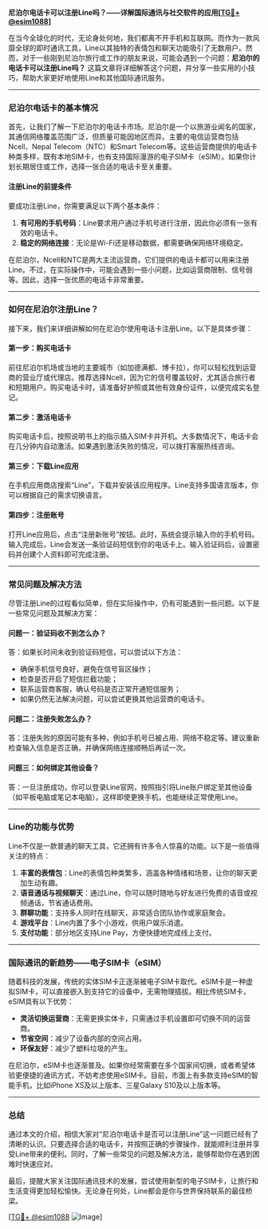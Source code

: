 **尼泊尔电话卡可以注册Line吗？——详解国际通讯与社交软件的应用[[TG💪+ @esim1088](https://t.me/s/esim1088)]**

在当今全球化的时代，无论身处何地，我们都离不开手机和互联网。而作为一款风靡全球的即时通讯工具，Line以其独特的表情包和聊天功能吸引了无数用户。然而，对于一些刚到尼泊尔旅行或工作的朋友来说，可能会遇到一个问题：**尼泊尔的电话卡可以注册Line吗？** 这篇文章将详细解答这个问题，并分享一些实用的小技巧，帮助大家更好地使用Line和其他国际通讯服务。

---

### 尼泊尔电话卡的基本情况

首先，让我们了解一下尼泊尔的电话卡市场。尼泊尔是一个以旅游业闻名的国家，其通信网络覆盖范围广泛，但质量可能因地区而异。主要的电信运营商包括Ncell、Nepal Telecom（NTC）和Smart Telecom等。这些运营商提供的电话卡种类多样，既有本地SIM卡，也有支持国际漫游的电子SIM卡（eSIM）。如果你计划长期居住或工作，选择一张合适的电话卡至关重要。

#### 注册Line的前提条件

要成功注册Line，你需要满足以下两个基本条件：

1. **有可用的手机号码**：Line要求用户通过手机号进行注册，因此你必须有一张有效的电话卡。
2. **稳定的网络连接**：无论是Wi-Fi还是移动数据，都需要确保网络环境稳定。

在尼泊尔，Ncell和NTC是两大主流运营商，它们提供的电话卡都可以用来注册Line。不过，在实际操作中，可能会遇到一些小问题，比如运营商限制、信号弱等。因此，选择一张优质的电话卡非常重要。

---

### 如何在尼泊尔注册Line？

接下来，我们来详细讲解如何在尼泊尔使用电话卡注册Line。以下是具体步骤：

#### 第一步：购买电话卡

前往尼泊尔机场或当地的主要城市（如加德满都、博卡拉），你可以轻松找到运营商的营业厅或代理店。推荐选择Ncell，因为它的信号覆盖较好，尤其适合旅行者和短期用户。购买电话卡时，请准备好护照或其他有效身份证件，以便完成实名登记。

#### 第二步：激活电话卡

购买电话卡后，按照说明书上的指示插入SIM卡并开机。大多数情况下，电话卡会在几分钟内自动激活。如果遇到激活失败的情况，可以拨打客服热线咨询。

#### 第三步：下载Line应用

在手机应用商店搜索“Line”，下载并安装该应用程序。Line支持多国语言版本，你可以根据自己的需求切换语言。

#### 第四步：注册账号

打开Line应用后，点击“注册新账号”按钮。此时，系统会提示输入你的手机号码。输入完成后，Line会发送一条验证码短信到你的电话卡上。输入验证码后，设置密码并创建个人资料即可完成注册。

---

### 常见问题及解决方法

尽管注册Line的过程看似简单，但在实际操作中，仍有可能遇到一些问题。以下是一些常见问题及其解决方案：

#### 问题一：验证码收不到怎么办？

答：如果长时间未收到验证码短信，可以尝试以下方法：
- 确保手机信号良好，避免在信号盲区操作；
- 检查是否开启了短信拦截功能；
- 联系运营商客服，确认号码是否正常开通短信服务；
- 如果仍然无法解决问题，可以尝试更换其他运营商的电话卡。

#### 问题二：注册失败怎么办？

答：注册失败的原因可能有多种，例如手机号已被占用、网络不稳定等。建议重新检查输入信息是否正确，并确保网络连接顺畅后再试一次。

#### 问题三：如何绑定其他设备？

答：一旦注册成功，你可以登录Line官网，按照指引将Line账户绑定至其他设备（如平板电脑或笔记本电脑）。这样即使更换手机，也能继续正常使用Line。

---

### Line的功能与优势

Line不仅是一款普通的聊天工具，它还拥有许多令人惊喜的功能。以下是一些值得关注的特点：

1. **丰富的表情包**：Line的表情包种类繁多，涵盖各种情绪和场景，让你的聊天更加生动有趣。
2. **语音通话与视频聊天**：通过Line，你可以随时随地与好友进行免费的语音或视频通话，节省通话费用。
3. **群聊功能**：支持多人同时在线聊天，非常适合团队协作或家庭聚会。
4. **游戏平台**：Line内置了多个小游戏，供用户娱乐消遣。
5. **支付功能**：部分地区支持Line Pay，方便快捷地完成线上支付。

---

### 国际通讯的新趋势——电子SIM卡（eSIM）

随着科技的发展，传统的实体SIM卡正逐渐被电子SIM卡取代。eSIM卡是一种虚拟SIM卡，可以直接嵌入到支持它的设备中，无需物理插拔。相比传统SIM卡，eSIM具有以下优势：

- **灵活切换运营商**：无需更换实体卡，只需通过手机设置即可切换不同的运营商。
- **节省空间**：减少了设备内部的空间占用。
- **环保友好**：减少了塑料垃圾的产生。

在尼泊尔，eSIM卡也逐渐普及。如果你经常需要在多个国家间切换，或者希望体验更便捷的通讯方式，不妨考虑使用eSIM卡。目前，市面上有多款支持eSIM的智能手机，比如iPhone XS及以上版本、三星Galaxy S10及以上版本等。

---

### 总结

通过本文的介绍，相信大家对“尼泊尔电话卡是否可以注册Line”这一问题已经有了清晰的认识。只要选择合适的电话卡，并按照正确的步骤操作，就能顺利注册并享受Line带来的便利。同时，了解一些常见的问题及解决方法，能够帮助你在遇到困难时快速应对。

最后，提醒大家关注国际通讯技术的发展，尝试使用新型的电子SIM卡，让旅行和生活变得更加轻松愉快。无论身在何处，Line都会是你与世界保持联系的最佳桥梁。

[[TG💪+ @esim1088](https://t.me/s/esim1088) ![Image](https://i.postimg.cc/4NQfJmqS/Snipaste-2025-05-13-00-14-12.png)]